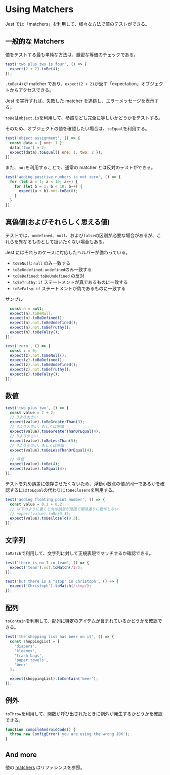 # Using Matchers

Jest では「matchers」を利用して、様々な方法で値のテストができる。

## 一般的な Matchers

値をテストする最も単純な方法は、厳密な等価のチェックである。

```js
test('two plus two is four', () => {
  expect(2 + 2).toBe(4);
});
```

`.toBe(4)`が matcher であり、`expect(2 + 2)`が返す「expectation」オブジェクトからアクセスできる。

Jest を実行すれば、失敗した matcher を追跡し、エラーメッセージを表示する。

`toBe`は`Object.is`を利用して、参照なども完全に等しいかどうかをテストする。

そのため、オブジェクトの値を確認したい場合は、`toEqual`を利用する。

```js
test('object assignment', () => {
  const data = { one: 1 };
  data['two'] = 2;
  expect(data).toEqual({ one: 1, two: 2 });
});
```

また、`not`を利用することで、通常の matcher とは反対のテストができる。

```js
test('adding positive numbers is not zero', () => {
  for (let a = 1; a < 10; a++) {
    for (let b = 1; b < 10; b++) {
      expect(a + b).not.toBe(0);
    }
  }
});
```

## 真偽値(およびそれらしく思える値)

テストでは、`undefined`、`null`、および`false`の区別が必要な場合があるが、これらを異なるものとして扱いたくない場合もある。

Jest にはそれらのケースに対応したヘルパーが備わっている。

- `toBeNull`: `null` のみ一致する
- `toBeUndefined`: `undefined`のみ一致する
- `toBeDefined`: `toBeUndefined` の反対
- `toBeTruthy`: `if` ステートメントが真であるものに一致する
- `toBeFalsy`: `if` ステートメントが偽であるものに一致する

サンプル

```js
  const n = null;
  expect(n).toBeNull;
  expect(n).toBeDefined();
  expect(n).not.toBeUndefined();
  expect(n).not.toBeTruthy();
  expect(n).toBeFalsy();
});

test('zero', () => {
  const z = 0;
  expect(z).not.toBeNull();
  expect(z).toBeDefined();
  expect(z).not.toBeUndefined();
  expect(z).not.toBeTruthy();
  expect(z).toBeFalsy();
});
```

## 数値

```js
test('two plus two', () => {
  const value = 2 + 2;
  // 3より大きい
  expect(value).toBeGreaterThan(3);
  // 4より大きい、もしくは等価
  expect(value).toBeGreaterThanOrEqual(4);
  // 3より小さい
  expect(value).toBeLessThan(5);
  // 4より小さい、もしくは等価
  expect(value).toBeLessThanOrEqual(4);

  // 等価
  expect(value).toBe(4);
  expect(value).toEqual(4);
});
```

テストを丸め誤差に依存させたくないため、浮動小数点の値が同一であるかを確認するには`toEqual`の代わりに`toBeCloseTo`を利用する。

```js
test('adding floating point number', () => {
  const value = 0.1 + 0.2;
  // 以下のように書くと丸め誤差が原因で期待通りに動作しない
  // expect(value).toBe(0.3);
  expect(value).toBeCloseTo(0.3);
});
```

## 文字列

`toMatch`で利用して、文字列に対して正規表現でマッチするか確認できる。

```js
test('there is no I in team', () => {
  expect('team').not.toMatch(/I/);
});

test('but there is a "stop" in Christoph', () => {
  expect('Christoph').toMatch(/stop/);
});
```

## 配列

`toContain`を利用して、配列に特定のアイテムが含まれているかどうかを確認できる。

```js
test('the shopping list has beer on it', () => {
  const shoppingList = [
    'diapers',
    'kleenex',
    'trash bags',
    'paper towels',
    'beer'
  ];

  expect(shoppingList).toContain('beer');
});
```

## 例外

`toThrow`を利用して、関数が呼び出されたときに例外が発生するかどうかを確認できる。

```js
function compileAndroidCode() {
  throw new ConfigError('you are using the wrong JDK');
}
```

## And more

他の [matchers](https://jestjs.io/docs/en/expect) はリファレンスを参照。
